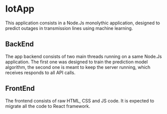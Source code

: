 # IotApp
This application consists in a Node.Js monolythic application, designed to predict outages in transmission lines using machine learning.

## BackEnd
The app backend consists of two main threads running on a same Node.Js application. The first one was designed to train the prediction model algorithm, the second one is meant to keep the server running, which receives responds to all API calls.

## FrontEnd
The frontend consists of raw HTML, CSS and JS code. It is expected to migrate all the code to React framework.